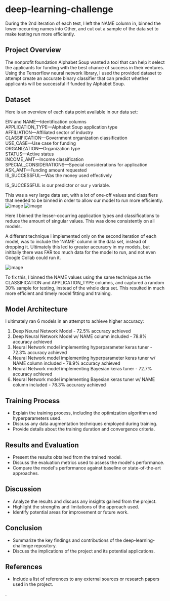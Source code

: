 # deep-learning-challenge

During the 2nd iteration of each test, I left the NAME column in, binned the lower-occurring names into Other, and cut out a sample of the data set to make testing run more efficiently.


## Project Overview
The nonprofit foundation Alphabet Soup wanted a tool that can help it select the applicants for funding with the best chance of success in their ventures. Using the Tensorflow neural network library, I used the provided dataset to attempt create an accurate binary classifier that can predict whether applicants will be successful if funded by Alphabet Soup.

## Dataset

Here is an overview of each data point available in our data set:  

EIN and NAME—Identification columns  
APPLICATION_TYPE—Alphabet Soup application type  
AFFILIATION—Affiliated sector of industry  
CLASSIFICATION—Government organization classification  
USE_CASE—Use case for funding  
ORGANIZATION—Organization type  
STATUS—Active status  
INCOME_AMT—Income classification  
SPECIAL_CONSIDERATIONS—Special considerations for application  
ASK_AMT—Funding amount requested  
IS_SUCCESSFUL—Was the money used effectively  

IS_SUCCESSFUL is our predictor or our ```y``` variable.

This was a very large data set, with a lot of one-off values and classifiers that needed to be binned in order to allow our model to run more efficiently.
![image](https://github.com/QbicleTKG/deep-learning-challenge/assets/139186713/a1197205-dcd9-4c78-96ec-bce7c1726888)
![image](https://github.com/QbicleTKG/deep-learning-challenge/assets/139186713/1a2e43ea-0dbd-4bf2-8ffd-e531f8a2c437)

Here I binned the lesser-occurring application types and classifications to reduce the amount of singular values. This was done consistently on all models.

A different technique I implemented only on the second iteration of each model, was to include the 'NAME' column in the data set, instead of dropping it. Ultimately this led to greater accuracry in my models, but inititally there was FAR too much data for the model to run, and not even Google Collab could run it.

![image](https://github.com/QbicleTKG/deep-learning-challenge/assets/139186713/bce0f719-44b7-4a3a-a71c-04b275c8f517)

To fix this, I binned the NAME values using the same technique as the CLASSIFICATION and APPLICATION_TYPE columns, and captured a random 30% sample for testing, instead of the whole data set. This resulted in much more efficient and timely model fitting and training.

## Model Architecture
I ultimately ran 6 models in an attempt to achieve higher accuracy:
1. Deep Neural Network Model - 72.5% accuracy achieved
2. Deep Neural Network Model w/ NAME column included - 78.8% accuracy achieved
3. Neural Network model implementing hyperparameter keras tuner - 72.3% accuracy achieved
4. Neural Network model implementing hyperparameter keras tuner w/ NAME column included - 78.9% accuracy achieved
5. Neural Network model implementing Bayesian keras tuner - 72.7% accuracy achieved
6. Neural Network model implementing Bayesian keras tuner w/ NAME column included - 78.3% accuracy achieved


## Training Process
- Explain the training process, including the optimization algorithm and hyperparameters used.
- Discuss any data augmentation techniques employed during training.
- Provide details about the training duration and convergence criteria.

## Results and Evaluation
- Present the results obtained from the trained model.
- Discuss the evaluation metrics used to assess the model's performance.
- Compare the model's performance against baseline or state-of-the-art approaches.

## Discussion
- Analyze the results and discuss any insights gained from the project.
- Highlight the strengths and limitations of the approach used.
- Identify potential areas for improvement or future work.

## Conclusion
- Summarize the key findings and contributions of the deep-learning-challenge repository.
- Discuss the implications of the project and its potential applications.

## References
- Include a list of references to any external sources or research papers used in the project.

.
